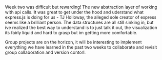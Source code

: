 Week two was difficult but rewarding! The new abstraction layer of working with api calls. It was great to get under the hood and uderstand what express.js is doing for us - TJ Holloway, the alleged sole creator of express seems like a brilliant person. The data structures are all still sinking in, but ive realized the best way to understand is to just talk it out, the visualization its fairly liquid and hard to grasp but im getting more comfortable.

Group projects are on the horizon, it will be interesting to implement everything we have learned in the past two weeks to collaborate and revisit group collaboration and version contorl.
